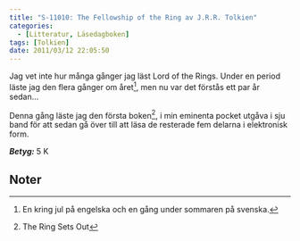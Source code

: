 ```yaml
---
title: "S-11010: The Fellowship of the Ring av J.R.R. Tolkien"
categories:
  - [Litteratur, Läsedagboken]
tags: [Tolkien]
date: 2011/03/12 22:05:50
---
```

Jag vet inte hur många gånger jag läst Lord of the Rings. Under en period  läste jag den flera gånger om året[^1], men nu var det förstås ett par år sedan...

Denna gång läste jag den första boken[^2], i min eminenta pocket utgåva i sju band för att sedan gå över till att läsa de resterade fem delarna i elektronisk form.


***Betyg:*** 5 K

## Noter

[^1]: En kring jul på engelska och en gång under sommaren på svenska.
[^2]: The Ring Sets Out

